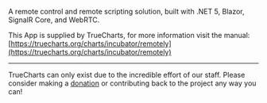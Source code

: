 A remote control and remote scripting solution, built with .NET 5, Blazor, SignalR Core, and WebRTC.

This App is supplied by TrueCharts, for more information visit the manual: [https://truecharts.org/charts/incubator/remotely](https://truecharts.org/charts/incubator/remotely)

---

TrueCharts can only exist due to the incredible effort of our staff.
Please consider making a [donation](https://truecharts.org/sponsor) or contributing back to the project any way you can!
